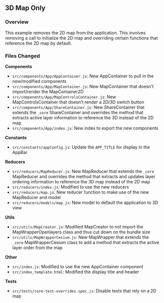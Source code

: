 ## 3D Map Only

### Overview
This example removes the 2D map from the application. This involves
removing a call to initialize the 2D map and overriding certain functions
that reference the 2D map by default.

### Files Changed

**Components**
 * `src/components/App/AppContainer.js`: New AppContainer to pull in the new/modified components
 * `src/components/App/MapContainer.js`: New MapContainer that doesn't import/render the MapContainer2D
 * `src/components/App/MapControlsContainer.js`: New MapControlsContainer that doesn't render a 2D/3D switch button
 * `src/components/App/ShareContainer.js`: New ShareContainer that extends the `_core` ShareContainer and overrides the method that extracts active layer information to reference the 3D instead of the 2D map
 * `src/components/App/index.js`: New index to export the new components

**Constants**
 * `src/constants/appConfig.js`: Update the `APP_TITLE` for display in the AppBar

**Reducers**
 * `src/reducers/MapReducer.js`: New MapReducer that extends the `_core` MapReducer and overrides the method that extracts and updates layer ordering information to reference the 3D map instead of the 2D map
 * `src/reducers/index.js`: Modified to use the new reducers
 * `src/reducers/map.js`: New reducer function to make use of the new MapReducer and model
 * `src/reducers/models/map.js`: New model to default the application to 3D view

 **Utils**
 * `src/utils/MapCreator.js`: Modified MapCreator to not import the MapWrapperOpenlayers class and thus cut down on the bundle size
 * `src/utils/MapWrapperCesium.js`: New MapWrapper that extends the `_core` MapWrapperCesium class to add a method that extracts the active layer order from the map

**Other**
 * `src/index.js`: Modified to use the new AppContainer component
 * `src/index_template.html`: Modified the display title and header

 **Tests**
 * `src/tests/core-test-overrides.spec.js`: Disable tests that rely on a 2D map
